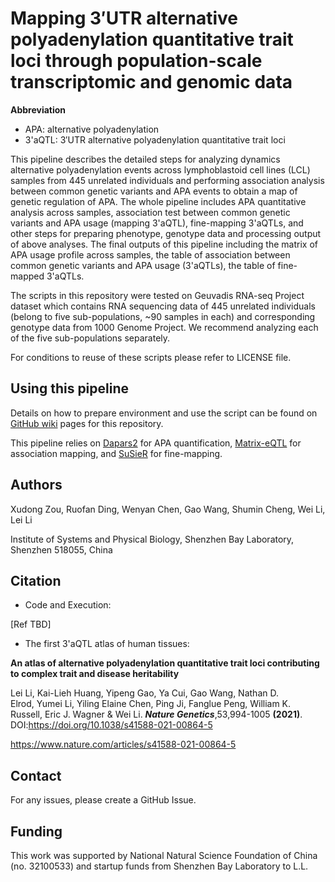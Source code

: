 # Mapping 3′UTR alternative polyadenylation quantitative trait loci through population-scale transcriptomic and genomic data

**Abbreviation** 
* APA: alternative polyadenylation
* 3'aQTL: 3′UTR alternative polyadenylation quantitative trait loci

This pipeline describes the detailed steps for analyzing dynamics alternative polyadenylation events across lymphoblastoid cell lines (LCL) samples from 445 unrelated individuals and performing association analysis between common genetic variants and APA events to obtain a map of genetic regulation of APA. The whole pipeline includes APA quantitative analysis across samples, association test between common genetic variants and APA usage (mapping 3'aQTL), fine-mapping 3'aQTLs, and other steps for preparing phenotype, genotype data and processing output of above analyses. The final outputs of this pipeline including the matrix of APA usage profile across samples, the table of association between common genetic variants and APA usage (3'aQTLs), the table of fine-mapped 3'aQTLs.

The scripts in this repository were tested on Geuvadis RNA-seq Project dataset which contains RNA sequencing data of 445 unrelated individuals (belong to five sub-populations, ~90 samples in each) and corresponding genotype data from 1000 Genome Project. We recommend analyzing each of the five sub-populations separately.

For conditions to reuse of these scripts please refer to LICENSE file.

## Using this pipeline
Details on how to prepare environment and use the script can be found on [GitHub wiki](https://github.com/3UTR/3aQTL_pipe/wiki) pages for this repository.

This pipeline relies on [Dapars2](https://github.com/3UTR/DaPars2) for APA quantification, [Matrix-eQTL](http://www.bios.unc.edu/research/genomic_software/Matrix_eQTL/) for association mapping, and [SuSieR](https://github.com/stephenslab/susieR![image](https://user-images.githubusercontent.com/10413520/160762171-0a0e0d3c-f3ee-43a5-8b12-0920eba2dfac.png)
) for fine-mapping.

## Authors

Xudong Zou, Ruofan Ding, Wenyan Chen, Gao Wang, Shumin Cheng, Wei Li, Lei Li

Institute of Systems and Physical Biology, Shenzhen Bay Laboratory, Shenzhen 518055, China

## Citation
* Code and Execution:

[Ref TBD]

* The first 3'aQTL atlas of human tissues:

**An atlas of alternative polyadenylation quantitative trait loci contributing to complex trait and disease heritability**

Lei Li, Kai-Lieh Huang, Yipeng Gao, Ya Cui, Gao Wang, Nathan D. Elrod, Yumei Li, Yiling Elaine Chen, Ping Ji, Fanglue Peng, William K. Russell, Eric J. Wagner & Wei Li. ***Nature Genetics***,53,994-1005 **(2021)**. DOI:https://doi.org/10.1038/s41588-021-00864-5

https://www.nature.com/articles/s41588-021-00864-5

## Contact
For any issues, please create a GitHub Issue.

## Funding
This work was supported by National Natural Science Foundation of China (no. 32100533) and startup funds from Shenzhen Bay Laboratory to L.L.

